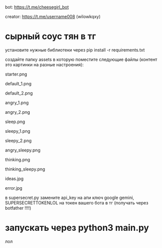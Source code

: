 bot: https://t.me/cheesegirl_bot

creator: https://t.me/username008 (wilowkqxy)

# сырный соус тян в тг


установите нужные библиотеки через pip install -r requirements.txt


создайте папку assets в которую поместите следующие файлы (контент это картинки на разные настроения):

  starter.png

  default_1.png
  
  default_2.png
  
  angry_1.png
  
  angry_2.png
  
  sleep.png
  
  sleepy_1.png
  
  sleepy_2.png
  
  angry_sleepy.png
  
  thinking.png

  thinking_sleepy.png

  ideas.jpg

  error.jpg

в supersecret.py замените api_key на апи ключ google gemini, SUPERSECRETTOKENLOL на токен вашего бота в тг (получать через botfather !!!!)


# запускать через python3 main.py


лол
